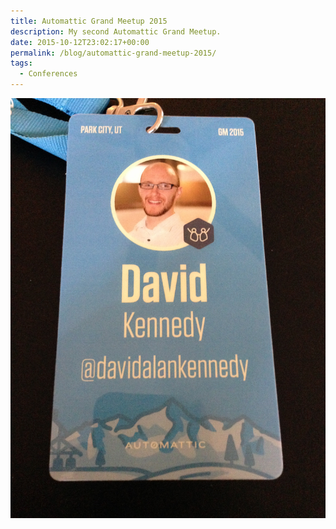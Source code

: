 ```yaml
---
title: Automattic Grand Meetup 2015
description: My second Automattic Grand Meetup.
date: 2015-10-12T23:02:17+00:00
permalink: /blog/automattic-grand-meetup-2015/
tags:
  - Conferences
---
```


<img src="./grandmeetup2015-1.jpg" alt="Automattic Grand Meetup 2015 conference badge with the words Park City, Utah and David A. Kennedy, Automattic Grand Meetup 2015." loading="eager" decoding="sync"/>
